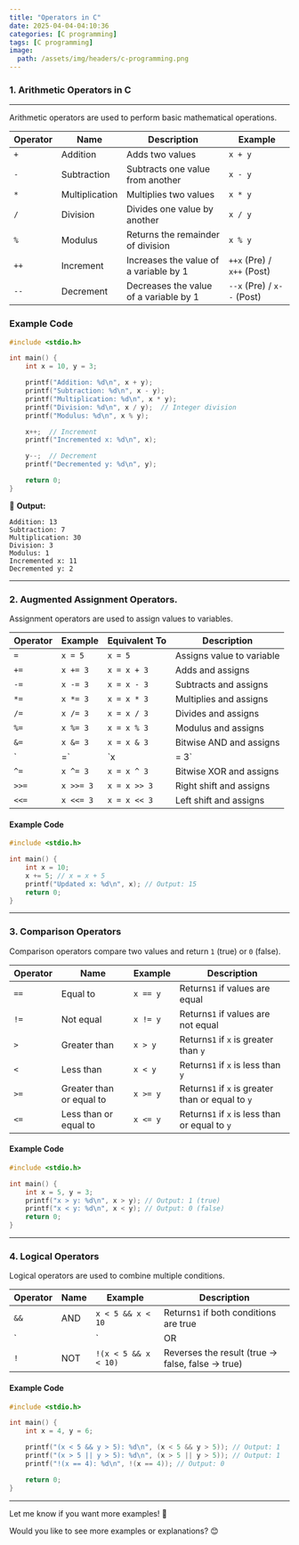 ```yaml
---
title: "Operators in C"
date: 2025-04-04-04:10:36
categories: [C programming]
tags: [C programming]
image:
  path: /assets/img/headers/c-programming.png
---
```

### **1. Arithmetic Operators in C**

---

Arithmetic operators are used to perform basic mathematical operations.


| **Operator** | **Name**       | **Description**                        | **Example**                |
| -------------- | ---------------- | ---------------------------------------- | ---------------------------- |
| `+`          | Addition       | Adds two values                        | `x + y`                    |
| `-`          | Subtraction    | Subtracts one value from another       | `x - y`                    |
| `*`          | Multiplication | Multiplies two values                  | `x * y`                    |
| `/`          | Division       | Divides one value by another           | `x / y`                    |
| `%`          | Modulus        | Returns the remainder of division      | `x % y`                    |
| `++`         | Increment      | Increases the value of a variable by 1 | `++x` (Pre) / `x++` (Post) |
| `--`         | Decrement      | Decreases the value of a variable by 1 | `--x` (Pre) / `x--` (Post) |

### **Example Code**

```c
#include <stdio.h>

int main() {
    int x = 10, y = 3;

    printf("Addition: %d\n", x + y);
    printf("Subtraction: %d\n", x - y);
    printf("Multiplication: %d\n", x * y);
    printf("Division: %d\n", x / y);  // Integer division
    printf("Modulus: %d\n", x % y);

    x++;  // Increment
    printf("Incremented x: %d\n", x);

    y--;  // Decrement
    printf("Decremented y: %d\n", y);

    return 0;
}
```

🔹 **Output:**

```
Addition: 13
Subtraction: 7
Multiplication: 30
Division: 3
Modulus: 1
Incremented x: 11
Decremented y: 2
```

---

### **2. Augmented Assignment Operators.**

Assignment operators are used to assign values to variables.


| **Operator** | **Example** | **Equivalent To** | **Description**           |
| -------------- | ------------- | ------------------- | --------------------------- |
| `=`          | `x = 5`     | `x = 5`           | Assigns value to variable |
| `+=`         | `x += 3`    | `x = x + 3`       | Adds and assigns          |
| `-=`         | `x -= 3`    | `x = x - 3`       | Subtracts and assigns     |
| `*=`         | `x *= 3`    | `x = x * 3`       | Multiplies and assigns    |
| `/=`         | `x /= 3`    | `x = x / 3`       | Divides and assigns       |
| `%=`         | `x %= 3`    | `x = x % 3`       | Modulus and assigns       |
| `&=`         | `x &= 3`    | `x = x & 3`       | Bitwise AND and assigns   |
| `            | =`          | `x                | = 3`                      |
| `^=`         | `x ^= 3`    | `x = x ^ 3`       | Bitwise XOR and assigns   |
| `>>=`        | `x >>= 3`   | `x = x >> 3`      | Right shift and assigns   |
| `<<=`        | `x <<= 3`   | `x = x << 3`      | Left shift and assigns    |

#### **Example Code**

```c
#include <stdio.h>

int main() {
    int x = 10;
    x += 5; // x = x + 5
    printf("Updated x: %d\n", x); // Output: 15
    return 0;
}
```

---

### **3. Comparison Operators**

Comparison operators compare two values and return `1` (true) or `0` (false).


| **Operator** | **Name**                 | **Example** | **Description**                                   |
| -------------- | -------------------------- | ------------- | --------------------------------------------------- |
| `==`         | Equal to                 | `x == y`    | Returns`1` if values are equal                    |
| `!=`         | Not equal                | `x != y`    | Returns`1` if values are not equal                |
| `>`          | Greater than             | `x > y`     | Returns`1` if `x` is greater than `y`             |
| `<`          | Less than                | `x < y`     | Returns`1` if `x` is less than `y`                |
| `>=`         | Greater than or equal to | `x >= y`    | Returns`1` if `x` is greater than or equal to `y` |
| `<=`         | Less than or equal to    | `x <= y`    | Returns`1` if `x` is less than or equal to `y`    |

#### **Example Code**

```c
#include <stdio.h>

int main() {
    int x = 5, y = 3;
    printf("x > y: %d\n", x > y); // Output: 1 (true)
    printf("x < y: %d\n", x < y); // Output: 0 (false)
    return 0;
}
```

---

### **4. Logical Operators**

Logical operators are used to combine multiple conditions.


| **Operator** | **Name** | **Example**          | **Description**                                    |
| -------------- | ---------- | ---------------------- | ---------------------------------------------------- |
| `&&`         | AND      | `x < 5 && x < 10`    | Returns`1` if both conditions are true             |
| `||`         | OR       | `x < 5 || x < 4`     | Returns 1 if one of the statements is true         |
| `!`          | NOT      | `!(x < 5 && x < 10)` | Reverses the result (true → false, false → true) |

#### **Example Code**

```c
#include <stdio.h>

int main() {
    int x = 4, y = 6;

    printf("(x < 5 && y > 5): %d\n", (x < 5 && y > 5)); // Output: 1
    printf("(x > 5 || y > 5): %d\n", (x > 5 || y > 5)); // Output: 1
    printf("!(x == 4): %d\n", !(x == 4)); // Output: 0

    return 0;
}
```

---

Let me know if you want more examples! 🚀

Would you like to see more examples or explanations? 😊
